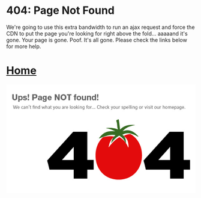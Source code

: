 # 404: Page Not Found

We're going to use this extra bandwidth to run an ajax request and force the CDN to put the page you're looking for right above the fold... aaaaand it's gone. Your page is gone. Poof. It's all gone. Please check the links below for more help.

# [Home](https://ga0wei.github.io/)

![404](assets/404.jpg)